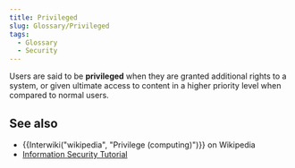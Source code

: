 ```yaml
---
title: Privileged
slug: Glossary/Privileged
tags:
  - Glossary
  - Security
---
```

Users are said to be **privileged** when they are granted additional rights to a system, or given ultimate access to content in a higher priority level when compared to normal users.

## See also

- {{Interwiki("wikipedia", "Privilege (computing)")}} on Wikipedia
- [Information Security Tutorial](/en-US/docs/Web/Security/Information_Security_Basics)

